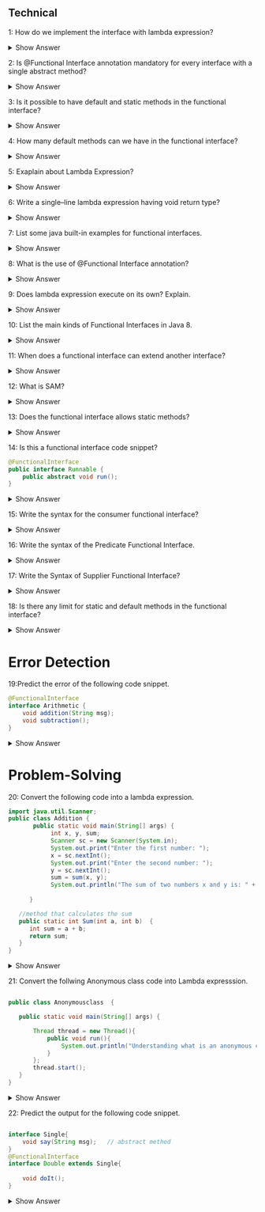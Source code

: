 ## Technical
1: How do we implement the interface with lambda expression?

<details><summary> Show Answer</summary>
A functional interface(An interface with a single abstract method)
</details>



 2:  Is @Functional Interface annotation mandatory for every interface with a single abstract method?
 <details><summary> Show Answer</summary>
No, not necessarily because the compiler will consider it as a functional interface when it has only one abstract method. </details>

3: Is it possible to have default and static methods in the functional interface?
 <details><summary> Show Answer</summary>
 Yes, we can have any number of default and static methods but can contain only one abstract method. 
 </details>

4: How many default methods can we have in the functional interface?
 <details><summary> Show Answer</summary>
 a functional interface can have Multiple default methods with only one abstract method. </details>

5: Exaplain about Lambda Expression?
 <details><summary> Show Answer</summary>
 The functional interface has been introduced in Java 8 to support the lambda expression, lambda expression is the instance of a functional interface.</details>

6: Write a single–line lambda expression having void return type?
<details><summary> Show Answer</summary>
Answer: () -> System.out.println("Welcome");</details>

7: List some java built-in examples for functional interfaces.
<details><summary> Show Answer</summary>

-Runnable     
-Callable       
-Comparable
</details>

8: What is the use of @Functional Interface annotation?
<details><summary> Show Answer</summary>

It forces the Java compiler to indicate that the interface is a functional interface, so it should not allow having more than one abstract method. 
</details>

9: Does lambda expression execute on its own? Explain.
<details><summary> Show Answer</summary>
No, it is used to implement a method defined by a functional interface.

</details>

10: List the main kinds of Functional Interfaces in Java 8.
<details><summary> Show Answer</summary>

- Consumer - which takes only one argument
- Predicate - which takes one argument and returns the result as a boolean value
- Supplier - which does not take any arguments and returns a single result.
- Function - which receives an argument and returns the result based on the processing

</details>

11: When does a functional interface can extend another interface?
<details><summary> Show Answer</summary>

- A functional interface can extend the interface only when there are no abstract methods in it.
- If it has an abstract method then it will be an invalid functional interface.

</details>

12: What is SAM?
<details>
<summary> Show Answer</summary>
 
- Single Abstract Method interfaces
- Which is also called functional interfaces, having only one abstract method and multiple default methods.
</details>

13: Does the functional interface allows static methods?
<details>
 <summary> Show Answer</summary>
JDK 8 allows static methods in the interface, before this only
one abstract method is allowed in functional interface </details>

14: Is this a functional interface code snippet?
``` java
@FunctionalInterface
public interface Runnable {
    public abstract void run();
}
```
<details><summary> Show Answer </summary>
Yes, this is a functional interface, since there is only one
abstract method
</details>

15: Write the syntax for the consumer functional interface?

<details><summary> Show Answer </summary>

``` java

Consumer<Integer> consumer = (value) -> System.out.println(value);
```

-  which accepts only one argument and has no return value. 

</details>

16: Write the syntax of the Predicate Functional Interface.

<details><summary> Show Answer </summary>

``` java
public interface Predicate<T> {
    boolean test(T t);
}
```
- a function that accepts an argument and returns a boolean value as an answer

</details>


17: Write the Syntax of Supplier Functional Interface?


<details><summary> Show Answer </summary>

``` java
@FunctionalInterface
public interface Supplier<T>{
    //returns the specific result 
    T.get();

}
```

- which does not take any input or argument and yet returns a single output. 

</details>


18: Is there any limit for static and default methods in the functional interface?

<details><summary> Show Answer </summary>

- No, we can add any number of static and default methods in the functional interface in java 8.

</details>


# Error Detection
 19:Predict the error of the following code snippet.
 
``` java  
@FunctionalInterface  
interface Arithmetic {  
    void addition(String msg);  
    void subtraction();
} 
```
 <details><summary> Show Answer</summary>
It will throw a compile time error that Revature is not a functional interface, since it has 2 abstract methods.</details>


# Problem-Solving
20: Convert the following code into a lambda expression.
``` java
import java.util.Scanner;  
public class Addition {
	   public static void main(String[] args) {
	    	int x, y, sum;  
    		Scanner sc = new Scanner(System.in);  
    		System.out.print("Enter the first number: ");  
    		x = sc.nextInt();  
    		System.out.print("Enter the second number: ");  
    		y = sc.nextInt();  
    		sum = sum(x, y);  
    		System.out.println("The sum of two numbers x and y is: " + sum); 
		
	  }

   //method that calculates the sum  
   public static int Sum(int a, int b)  {  
      int sum = a + b;  
      return sum;  
   }  
}  
```

<details><summary> Show Answer</summary>
Explanation: A lambda expression is a short block of code that takes in parameters and returns a value. Which is similar to methods, but they do not need a name(Function name) and they can be implemented right in the body of a method.

``` java

public class Main{ 
	public static void main(String args[]){ 
		Sum sum = (a,b) -> a+b;
        System.out.print(sum.add(2,3));  
    }  
}  
interface Sum{
    int add(int a, int b);
}
```

</details>



21: Convert the follwing Anonymous class code into Lambda expresssion.
 

 ``` java

 public class Anonymousclass  {

    public static void main(String[] args) {

        Thread thread = new Thread(){
            public void run(){
                System.out.println("Understanding what is an anonymous class");
            }
        };
        thread.start();
    }
}
```
<details><summary> Show Answer</summary>


``` java

public class AnonymousClassExample {

    public static void main(String[] args) {

        Runnable runnable = () -> {
            System.out.println("Understanding functional interfaces");
        };
        runnable.run();
    }
}
```

 - Functional interface can be instantiated using lambda expression instead of AnonymousClass. 
 - It can reduce the lines of code. 
 </details>

 

22: Predict the output for the following code snippet.
``` java

interface Single{  
    void say(String msg);   // abstract method  
}  
@FunctionalInterface  
interface Double extends Single{  
 
    void doIt();  
}  
```

<details>
<summary> Show Answer</summary>

- It will throw a compile time error

- When a functional interface extends another interface it should not contain any abstract methods.

</details>






